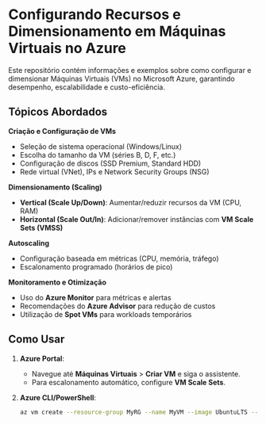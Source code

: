 # Configurando Recursos e Dimensionamento em Máquinas Virtuais no Azure  

Este repositório contém informações e exemplos sobre como configurar e dimensionar Máquinas Virtuais (VMs) no Microsoft Azure, garantindo desempenho, escalabilidade e custo-eficiência.  

## Tópicos Abordados  

**Criação e Configuração de VMs**  
   - Seleção de sistema operacional (Windows/Linux)  
   - Escolha do tamanho da VM (séries B, D, F, etc.)  
   - Configuração de discos (SSD Premium, Standard HDD)  
   - Rede virtual (VNet), IPs e Network Security Groups (NSG)  

**Dimensionamento (Scaling)**  
   - **Vertical (Scale Up/Down)**: Aumentar/reduzir recursos da VM (CPU, RAM)  
   - **Horizontal (Scale Out/In)**: Adicionar/remover instâncias com **VM Scale Sets (VMSS)**  

**Autoscaling**  
   - Configuração baseada em métricas (CPU, memória, tráfego)  
   - Escalonamento programado (horários de pico)  

**Monitoramento e Otimização**  
   - Uso do **Azure Monitor** para métricas e alertas  
   - Recomendações do **Azure Advisor** para redução de custos  
   - Utilização de **Spot VMs** para workloads temporários  

## Como Usar  

1. **Azure Portal**:  
   - Navegue até **Máquinas Virtuais** > **Criar VM** e siga o assistente.  
   - Para escalonamento automático, configure **VM Scale Sets**.  

2. **Azure CLI/PowerShell**:  
   ```bash
   az vm create --resource-group MyRG --name MyVM --image UbuntuLTS --size Standard_B2s
